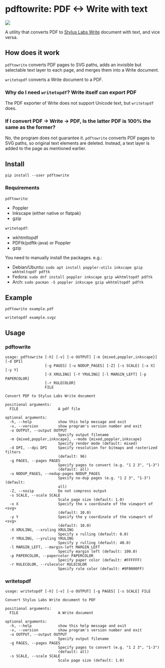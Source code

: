 # pdftowrite: PDF <-> Write with text

![](pdftowrite.png)

A utility that converts PDF to [Stylus Labs Write](http://www.styluslabs.com/)
document with text, and vice versa.

## How does it work

`pdftowrite` converts PDF pages to SVG paths, adds an invisible but selectable
text layer to each page, and merges them into a Write document.

`writetopdf` converts a Write document to a PDF.

### Why do I need `writetopdf`? Write itself can export PDF

The PDF exporter of Write does not support Unicode text, but `writetopdf` does.

### If I convert PDF -> Write -> PDF, Is the latter PDF is 100% the same as the former?

No, the program does not guarantee it. `pdftowrite` converts PDF pages to SVG
paths, so original text elements are deleted. Instead, a text layer is added to
the page as mentioned earlier.

## Install

```
pip install --user pdftowrite
```

### Requirements

`pdftowrite`:

 * Poppler
 * Inkscape (either native or flatpak)
 * gzip

`writetopdf`:

 * wkhtmltopdf
 * PDFtk(pdftk-java) or Poppler
 * gzip

You need to manually install the packages. e.g.:

- Debian/Ubuntu: `sudo apt install poppler-utils inkscape gzip wkhtmltopdf pdftk`
- Fedora: `sudo dnf install poppler inkscape gzip wkhtmltopdf pdftk`
- Arch: `sudo pacman -S poppler inkscape gzip wkhtmltopdf pdftk`

## Example

```
pdftowrite example.pdf
```

```
writetopdf example.svgz
```

## Usage

### pdftowrite

```
usage: pdftowrite [-h] [-v] [-o OUTPUT] [-m {mixed,poppler,inkscape}] [-d DPI]
                  [-g PAGES] [-u NODUP_PAGES] [-Z] [-s SCALE] [-x X] [-y Y]
                  [-X XRULING] [-Y YRULING] [-l MARGIN_LEFT] [-p PAPERCOLOR]
                  [-r RULECOLOR]
                  FILE

Convert PDF to Stylus Labs Write document

positional arguments:
  FILE                  A pdf file

optional arguments:
  -h, --help            show this help message and exit
  -v, --version         show program's version number and exit
  -o OUTPUT, --output OUTPUT
                        Specify output filename
  -m {mixed,poppler,inkscape}, --mode {mixed,poppler,inkscape}
                        Specify render mode (default: mixed)
  -d DPI, --dpi DPI     Specify resolution for bitmaps and rasterized filters
                        (default: 96)
  -g PAGES, --pages PAGES
                        Specify pages to convert (e.g. "1 2 3", "1-3")
                        (default: all)
  -u NODUP_PAGES, --nodup-pages NODUP_PAGES
                        Specify no-dup pages (e.g. "1 2 3", "1-3") (default:
                        all)
  -Z, --nozip           Do not compress output
  -s SCALE, --scale SCALE
                        Scale page size (default: 1.0)
  -x X                  Specify the x coordinate of the viewport of <svg>
                        (default: 10.0)
  -y Y                  Specify the y coordinate of the viewport of <svg>
                        (default: 10.0)
  -X XRULING, --xruling XRULING
                        Specify x rulling (default: 0.0)
  -Y YRULING, --yruling YRULING
                        Specify y rulling (default: 40.0)
  -l MARGIN_LEFT, --margin-left MARGIN_LEFT
                        Specify margin left (default: 100.0)
  -p PAPERCOLOR, --papercolor PAPERCOLOR
                        Specify paper color (default: #FFFFFF)
  -r RULECOLOR, --rulecolor RULECOLOR
                        Specify rule color (default: #9F0000FF)
```

### writetopdf

```
usage: writetopdf [-h] [-v] [-o OUTPUT] [-g PAGES] [-s SCALE] FILE

Convert Stylus Labs Write document to PDF

positional arguments:
  FILE                  A Write document

optional arguments:
  -h, --help            show this help message and exit
  -v, --version         show program's version number and exit
  -o OUTPUT, --output OUTPUT
                        Specify output filename
  -g PAGES, --pages PAGES
                        Specify pages to convert (e.g. "1 2 3", "1-3")
                        (default: all)
  -s SCALE, --scale SCALE
                        Scale page size (default: 1.0)
```
